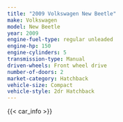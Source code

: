 ```yaml
---
title: "2009 Volkswagen New Beetle"
make: Volkswagen
model: New Beetle
year: 2009
engine-fuel-type: regular unleaded
engine-hp: 150
engine-cylinders: 5
transmission-type: Manual
driven-wheels: Front wheel drive
number-of-doors: 2
market-category: Hatchback
vehicle-size: Compact
vehicle-style: 2dr Hatchback
---
```


{{< car_info >}}
